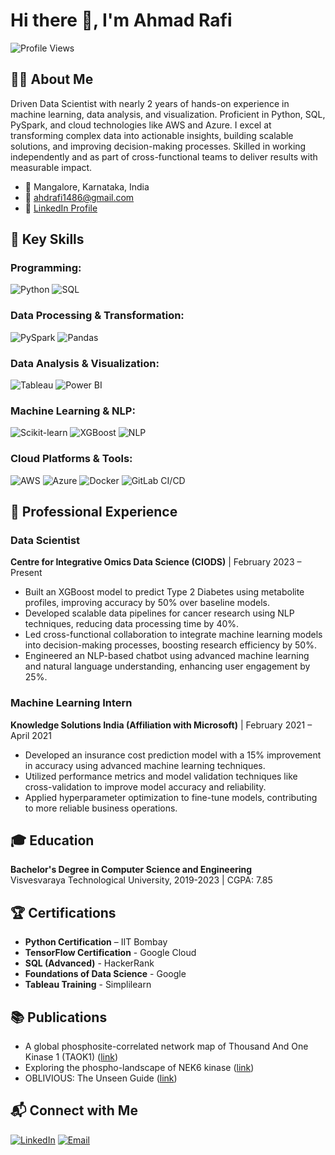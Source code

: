 # Hi there 👋, I'm Ahmad Rafi

![Profile Views](https://komarev.com/ghpvc/?username=ahmadrafi&style=flat-square)

## 👨‍💻 About Me

Driven Data Scientist with nearly 2 years of hands-on experience in machine learning, data analysis, and visualization. Proficient in Python, SQL, PySpark, and cloud technologies like AWS and Azure. I excel at transforming complex data into actionable insights, building scalable solutions, and improving decision-making processes. Skilled in working independently and as part of cross-functional teams to deliver results with measurable impact.

- 📍 Mangalore, Karnataka, India
- 📧 [ahdrafi1486@gmail.com](mailto:ahdrafi1486@gmail.com)
- 💼 [LinkedIn Profile](https://www.linkedin.com/in/ahmadrafi07)

## 🔧 Key Skills

### Programming:
![Python](https://img.shields.io/badge/Python-3776AB?style=flat&logo=python&logoColor=white)
![SQL](https://img.shields.io/badge/SQL-4479A1?style=flat&logo=postgresql&logoColor=white)

### Data Processing & Transformation:
![PySpark](https://img.shields.io/badge/PySpark-E25A1C?style=flat&logo=apache-spark&logoColor=white)
![Pandas](https://img.shields.io/badge/Pandas-150458?style=flat&logo=pandas&logoColor=white)

### Data Analysis & Visualization:
![Tableau](https://img.shields.io/badge/Tableau-E97627?style=flat&logo=tableau&logoColor=white)
![Power BI](https://img.shields.io/badge/Power%20BI-F2C811?style=flat&logo=power-bi&logoColor=white)

### Machine Learning & NLP:
![Scikit-learn](https://img.shields.io/badge/Scikit--learn-F7931E?style=flat&logo=scikit-learn&logoColor=white)
![XGBoost](https://img.shields.io/badge/XGBoost-FF6F00?style=flat&logo=xgboost&logoColor=white)
![NLP](https://img.shields.io/badge/NLP-008080?style=flat&logo=nlp&logoColor=white)

### Cloud Platforms & Tools:
![AWS](https://img.shields.io/badge/AWS-232F3E?style=flat&logo=amazon-aws&logoColor=white)
![Azure](https://img.shields.io/badge/Azure-0078D4?style=flat&logo=microsoft-azure&logoColor=white)
![Docker](https://img.shields.io/badge/Docker-2496ED?style=flat&logo=docker&logoColor=white)
![GitLab CI/CD](https://img.shields.io/badge/GitLab%20CI%2FCD-FCA121?style=flat&logo=gitlab&logoColor=white)

## 🚀 Professional Experience

### Data Scientist
**Centre for Integrative Omics Data Science (CIODS)** | February 2023 – Present

- Built an XGBoost model to predict Type 2 Diabetes using metabolite profiles, improving accuracy by 50% over baseline models.
- Developed scalable data pipelines for cancer research using NLP techniques, reducing data processing time by 40%.
- Led cross-functional collaboration to integrate machine learning models into decision-making processes, boosting research efficiency by 50%.
- Engineered an NLP-based chatbot using advanced machine learning and natural language understanding, enhancing user engagement by 25%.

### Machine Learning Intern
**Knowledge Solutions India (Affiliation with Microsoft)** | February 2021 – April 2021

- Developed an insurance cost prediction model with a 15% improvement in accuracy using advanced machine learning techniques.
- Utilized performance metrics and model validation techniques like cross-validation to improve model accuracy and reliability.
- Applied hyperparameter optimization to fine-tune models, contributing to more reliable business operations.

## 🎓 Education
**Bachelor's Degree in Computer Science and Engineering**  
Visvesvaraya Technological University, 2019-2023 | CGPA: 7.85

## 🏆 Certifications

- **Python Certification** – IIT Bombay
- **TensorFlow Certification** - Google Cloud
- **SQL (Advanced)** - HackerRank
- **Foundations of Data Science** - Google
- **Tableau Training** - Simplilearn

## 📚 Publications

- A global phosphosite-correlated network map of Thousand And One Kinase 1 (TAOK1) ([link](https://www.sciencedirect.com/science/article/abs/pii/S1357272524000499?via%3Dihub))
- Exploring the phospho-landscape of NEK6 kinase ([link](https://link.springer.com/article/10.1007/s42485-024-00146-8))
- OBLIVIOUS: The Unseen Guide ([link](https://researchjournalnmit.wordpress.com/oblivious-the-unseen-guide/))

## 📬 Connect with Me

[![LinkedIn](https://img.shields.io/badge/LinkedIn-0077B5?style=flat&logo=linkedin&logoColor=white)](https://www.linkedin.com/in/ahmadrafi07)
[![Email](https://img.shields.io/badge/Email-D14836?style=flat&logo=gmail&logoColor=white)](mailto:ahdrafi1486@gmail.com)
